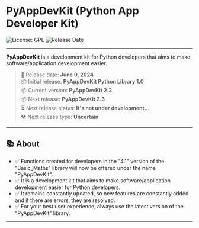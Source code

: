 # PyAppDevKit (Python App Developer Kit)

![License: GPL](https://img.shields.io/badge/License-GPL-blue.svg)
![Release Date](https://img.shields.io/badge/Release%20Date-2024--06--09-brightgreen)

---

**PyAppDevKit** is a development kit for Python developers that aims to make software/application development easier.
> 📅 Release date: **June 9, 2024**   
> 📦 Initial release: **PyAppDevKit Python Library 1.0**   
> 📦 Current version: **PyAppDevKit 2.2**   
> 📦 Next release: **PyAppDevKit 2.3**   
> ⏳ Next release status: **It's not under development...**   
> 🛠️ Next release type: **Uncertain** 

---

## 📚 About

- ✅ Functions created for developers in the "4.1" version of the "Basic_Maths" library will now be offered under the name "PyAppDevKit".
- ✅ It is a development kit that aims to make software/application development easier for Python developers.
- ✅ It remains constantly updated, so new features are constantly added and if there are errors, they are resolved.
- ✅ For your best user experience, always use the latest version of the "PyAppDevKit" library.
---
